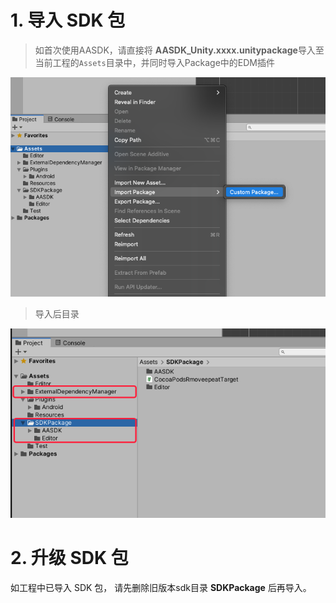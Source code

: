 # 1. 导入 SDK 包
>如首次使用AASDK，请直接将 **AASDK_Unity.xxxx.unitypackage**导入至当前工程的`Assets`目录中，并同时导入Package中的EDM插件

![](image/import1.png)
</br>
>导入后目录

![](image/import2.png)

# 2. 升级 SDK 包
如工程中已导入 SDK 包， 请先删除旧版本sdk目录 **SDKPackage** 后再导入。